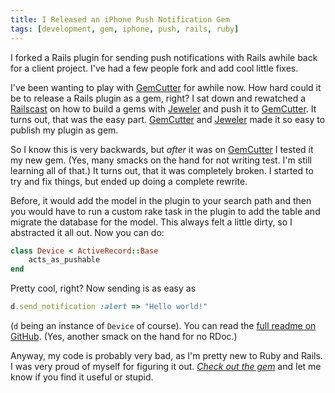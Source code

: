 ```yaml
---
title: I Released an iPhone Push Notification Gem
tags: [development, gem, iphone, push, rails, ruby]
---
```


I forked a Rails plugin for sending push notifications with Rails awhile back for a client project. I've had a few people fork and add cool little fixes.

I've been wanting to play with [GemCutter][] for awhile now. How hard could it be to release a Rails plugin as a gem, right? I sat down and rewatched a [Railscast](http://railscasts.com/episodes/183-gemcutter-jeweler) on how to build a gems with [Jeweler][] and push it to [GemCutter][]. It turns out, that was the easy part. [GemCutter][] and [Jeweler][] made it so easy to publish my plugin as gem.

So I know this is very backwards, but *after* it was on [GemCutter][] I tested it my new gem. (Yes, many smacks on the hand for not writing test. I'm still learning all of that.) It turns out, that it was completely broken. I started to try and fix things, but ended up doing a complete rewrite.

Before, it would add the model in the plugin to your search path and then you would have to run a custom rake task in the plugin to add the table and migrate the database for the model. This always felt a little dirty, so I abstracted it all out. Now you can do:

``` ruby
class Device < ActiveRecord::Base
    acts_as_pushable
end
```

Pretty cool, right? Now sending is as easy as

``` ruby
d.send_notification :alert => "Hello world!"
```

(`d` being an instance of `Device` of course). You can read the [full readme on GitHub](http://github.com/samsoffes/apple_push_notification). (Yes, another smack on the hand for no RDoc.)

Anyway, my code is probably very bad, as I'm pretty new to Ruby and Rails. I was very proud of myself for figuring it out. *[Check out the gem](http://github.com/samsoffes/apple_push_notification)* and let me know if you find it useful or stupid.

[GemCutter]: http://gemcutter.org
[Jeweler]: http://github.com/technicalpickles/jeweler
